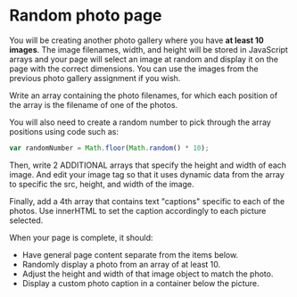 Random photo page
=================

You will be creating another photo gallery where you have __at least 10 images__. The image filenames, width, and height will be stored in JavaScript arrays and your page will select an image at random and display it on the page with the correct dimensions. You can use the images from the previous photo gallery assignment if you wish.

Write an array containing the photo filenames, for which each position of the array is the filename of one of the photos. 

You will also need to create a random number to pick through the array positions using code such as:

```js
var randomNumber = Math.floor(Math.random() * 10);
```
	
Then, write 2 ADDITIONAL arrays that specify the height and width of each image. And edit your image tag so that it uses dynamic data from the array to specific the src, height, and width of the image. 

Finally, add a 4th array that contains text "captions" specific to each of the photos. Use innerHTML to set the caption accordingly to each picture selected.

When your page is complete, it should:

*	Have general page content separate from the items below.
*	Randomly display a photo from an array of at least 10.
*	Adjust the height and width of that image object to match the photo.
*	Display a custom photo caption in a container below the picture.